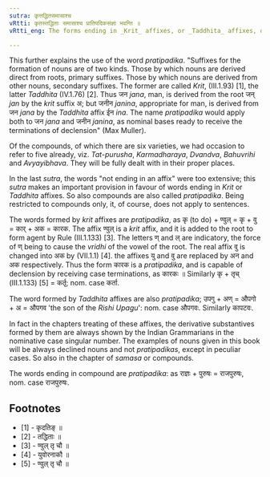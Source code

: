 ```yaml
---
sutra: कृत्तद्धितसमासाश्च
vRtti: कृतस्तद्धिताः समासाश्च प्रातिपदिकसंज्ञा भवन्ति ॥
vRtti_eng: The forms ending in _Krit_ affixes, or _Taddhita_ affixes, or compound are also called _Pratipadika_.

---
```

This further explains the use of the word _pratipadika_. "Suffixes for the formation of nouns are of two kinds. Those by which nouns are derived direct from roots, primary suffixes. Those by which nouns are derived from other nouns, secondary suffixes. The former are called _Krit_, (III.1.93) \[1\], the latter _Taddhita_ (IV.1.76) \[2\]. Thus जन _jana_, man, is derived from the root जन् _jan_ by the _krit_ suffix अ; but जनीन _janina_, appropriate for man, is derived from जन _jana_ by the _Taddhita_ affix ईन _ina_. The name _pratipadika_ would apply both to जन _jana_ and जनीन _janina_, as nominal bases ready to receive the terminations of declension" (Max Muller).

Of the compounds, of which there are six varieties, we had occasion to refer to five already, viz. _Tat_-_purusha_, _Karmadharaya_, _Dvandva_, _Bahuvrihi_ and _Avyayibhava_. They will be fully dealt with in their proper places.
 
In the last _sutra_, the words "not ending in an affix" were too extensive; this _sutra_ makes an important provision in favour of words ending in _Krit_ or _Taddhita_ affixes. So also compounds are also called _pratipadika_. Being restricted to compounds only, it, of course, does not apply to sentences.

The words formed by _krit_ affixes are _pratipadika_, as कृ (to do) + ण्वुल् = कृ + वु = कार् + अक = कारक. The affix ण्वुल् is a _krit_ affix, and it is added to the root to form agent by Rule (III.1.133) \[3\]. The letters ण् and ल् are indicatory, the force of ण् being to cause the _vridhi_ of the vowel of the root. The real affix वु is changed into अक by (VII.1.1) \[4\]. the affixes यु and वु are replaced by अन and अक respectively. Thus the form कारक is a _pratipadika_, and is capable of declension by receiving case terminations, as कारकः ॥ Similarly कृ + तृच् (III.1.133) \[5\] = कर्तृ; nom. case कर्ता.

The word formed by _Taddhita_ affixes are also _pratipadika_; उपगु + अण् = औपगो + अ = औपगव 'the son of the _Rishi_ _Upagu_': nom. case औपगवः. Similarly कापटवः.

In fact in the chapters treating of these affixes, the derivative substantives formed by them are always shown by the Indian Grammarians in the nominative case singular number. The examples of nouns given in this book will be always declined nouns and not _pratipadikas_, except in peculiar cases. So also in the chapter of _samasa_ or compounds.

The words ending in compound are _pratipadika_: as राज्ञः + पुरुषः = राजपुरुषः, nom. case राजपुरुषः.

## Footnotes
- [1] - कृदतिङ् ॥
- [2] - तद्धिताः ॥
- [3] - ण्वुल् तृ चौ ॥
- [4] - युवोरनाकौ ॥
- [5] - ण्वुल् तृ चौ ॥
